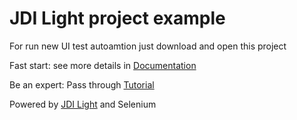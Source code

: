 # JDI Light project example
For run new UI test autoamtion just download and open this project

Fast start: see more details in [Documentation](https://jdi-docs.github.io/jdi-light/?java#introduction)

Be an expert: Pass through [Tutorial](https://jdi-docs.github.io/jdi-light/?java#tutorial)

Powered by [JDI Light](https://github.com/jdi-testing/jdi-light) and Selenium
